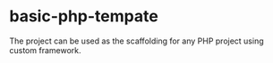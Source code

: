 # basic-php-tempate
The project can be used as the scaffolding for any PHP project using custom framework.
